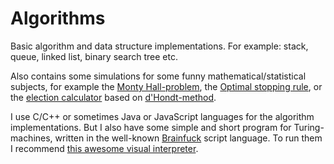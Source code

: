 # Algorithms

Basic algorithm and data structure implementations.
For example: stack, queue, linked list, binary search tree etc.

Also contains some simulations for some funny mathematical/statistical subjects, for example the [Monty Hall-problem](https://github.com/strahlistvan/algorithms/tree/master/MontyHallSimulator), the [Optimal stopping rule](https://github.com/strahlistvan/algorithms/tree/master/stoppingRule), or the [election calculator](https://github.com/strahlistvan/algorithms/tree/master/election_calculator) based on [d'Hondt-method](https://en.wikipedia.org/wiki/D%27Hondt_method).


I use C/C++ or sometimes Java or JavaScript languages for the algorithm implementations.
But I also have some simple and short program for Turing-machines,
written in the well-known [Brainfuck](https://en.wikipedia.org/wiki/Brainfuck) script language. To run them I recommend [this awesome visual interpreter](https://fatiherikli.github.io/brainfuck-visualizer/). 
